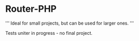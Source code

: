 # Router-PHP

''' Ideal for small projects, but can be used for larger ones. '''

Tests uniter in progress - no final project.
